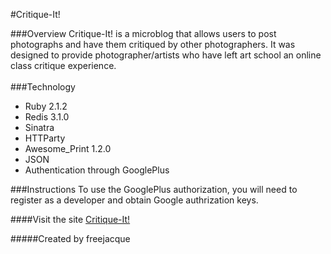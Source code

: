 #Critique-It!

###Overview
Critique-It! is a microblog that allows users to post photographs and have them critiqued by other photographers. It was designed to provide photographer/artists who have left art school an online class critique experience.
</br>
</br>
###Technology 
<ul>
	<li> Ruby 2.1.2
	<li> Redis 3.1.0
	<li> Sinatra
	<li> HTTParty
	<li> Awesome_Print 1.2.0
	<li> JSON
	<li>Authentication through GooglePlus
</ul>
###Instructions
To use the GooglePlus authorization, you will need to register as a developer and obtain Google authrization keys.

####Visit the site
<a href="http://powerful-reef-4488.herokuapp.com/">Critique-It!</a>

#####Created by 
freejacque